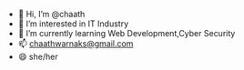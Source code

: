 - 👋 Hi, I’m @chaath
- 👀 I’m interested in IT Industry
- 🌱 I’m currently learning Web Development,Cyber Security
- 📫 chaathwarnaks@gmail.com
- 😄  she/her


<!---
chaath/chaath is a ✨ special ✨ repository because its `README.md` (this file) appears on your GitHub profile.
You can click the Preview link to take a look at your changes.
--->

